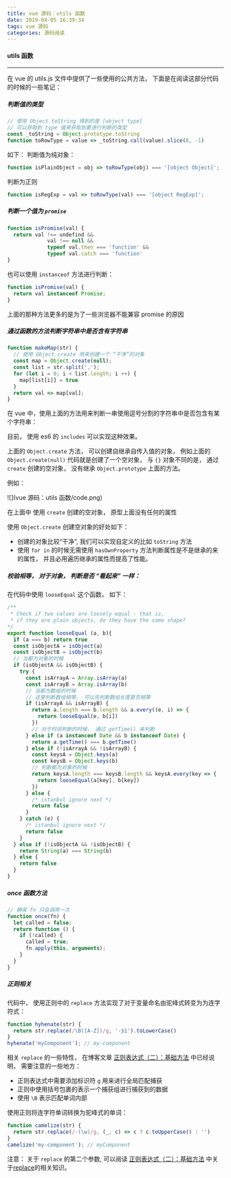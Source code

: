 ```yaml
---
title: vue 源码：utils 函数
date: 2019-04-05 16:39:34
tags: vue 源码
categories: 源码阅读
---
```


#### utils 函数

***

在 vue 的 utils.js  文件中提供了一些使用的公共方法， 下面是在阅读这部分代码的时候的一些笔记：

##### 判断值的类型

```js
// 使用 Object.toString 得到的是 [object type]
// 可以获取到 type 值来获取到要进行判断的类型
const _toString = Object.prototype.toString
function toRowType = value => _toString.call(value).slice(8, -1)
```

如下： 判断值为纯对象：

```js
function isPlainObject = obj => toRowType(obj) === '[object Object]';
```

判断为正则

```js
function isRegExp = val => toRowType(val) === '[object RegExp]';
```

##### 判断一个值为 `promise`

```js
function isPromise(val) {
  return val !== undefind && 
  			 val !== null && 
  			 typeof val.then === 'function' && 
  			 typeof val.catch === 'function'
}
```

也可以使用 `instanceof` 方法进行判断：

```js
function isPromise(val) {
  return val instanceof Promise;
}
```

上面的那种方法更多的是为了一些浏览器不能兼容 promise 的原因

##### 通过函数的方法判断字符串中是否含有字符串

```js
function makeMap(str) {
  // 使用 Object.create 用来创建一个 “干净”的对象
  const map = Object.create(null);
  const list = str.split(',');
  for (let i = 0; i < list.length; i ++) {
    map[list[i]] = true
  }
  return val => map[val];
}
```

在 vue 中，使用上面的方法用来判断一串使用逗号分割的字符串中是否包含有某个字符串：

目前， 使用 es6 的 `includes` 可以实现这种效果。

上面的 `Object.create` 方法， 可以创建自继承自传入值的对象， 例如上面的 `Object.create(null)` 代码就是创建了一个空对象， 与 `{}` 对象不同的是， 通过 `create` 创建的空对象， 没有继承 `Object.prototype` 上面的方法。

例如：

![](vue 源码：utils 函数/code.png)

在上面中 使用 `create` 创建的空对象， 原型上面没有任何的属性

使用 `Object.create` 创建空对象的好处如下：

+ 创建的对象比较“干净”,  我们可以实现自定义的比如 `toString` 方法
+ 使用 `for in` 的时候无需使用 `hasOwnProperty` 方法判断属性是不是继承的来的属性， 并且必用遍历继承的属性而提高了性能。

##### 校验相等， 对于对象， 判断是否 “看起来” 一样：

在代码中使用 `looseEqual`  这个函数， 如下：

```js
/**
 * Check if two values are loosely equal - that is,
 * if they are plain objects, do they have the same shape?
*/
export function looseEqual (a, b){
  if (a === b) return true
  const isObjectA = isObject(a)
  const isObjectB = isObject(b)
  // 当都为对象的时候
  if (isObjectA && isObjectB) {
    try {
      const isArrayA = Array.isArray(a)
      const isArrayB = Array.isArray(b)
      // 当都为数组的时候
      // 这里判断数组相等， 可以先判断数组长度是否相等
      if (isArrayA && isArrayB) {
        return a.length === b.length && a.every((e, i) => {
          return looseEqual(e, b[i])
        })
        // 对于时间判断的时候， 通过 getTime() 来判断
      } else if (a instanceof Date && b instanceof Date) {
        return a.getTime() === b.getTime()
      } else if (!isArrayA && !isArrayB) {
        const keysA = Object.keys(a)
        const keysB = Object.keys(b)
        // 判断都为对象的时候
        return keysA.length === keysB.length && keysA.every(key => {
          return looseEqual(a[key], b[key])
        })
      } else {
        /* istanbul ignore next */
        return false
      }
    } catch (e) {
      /* istanbul ignore next */
      return false
    }
  } else if (!isObjectA && !isObjectB) {
    return String(a) === String(b)
  } else {
    return false
  }
}
```

##### once 函数方法

```js
// 确保 fn 只会调用一次
function once(fn) {
  let called = false;
  return function () {
    if (!called) {
      called = true;
      fn.apply(this, arguments);
    }
  }
}
```

##### 正则相关

代码中， 使用正则中的 `replace` 方法实现了对于变量命名由驼峰式转变为为连字符式：

```js
function hyhenate(str) {
  return str.replace(/\B([A-Z])/g, '-$1').toLowerCase()
}
hyhenate('myComponent'); // my-component
```

相关 `replace` 的一些特性， 在博客文章  [正则表达式（二）：基础方法](<https://newpromise.github.io/2019/01/20/%E6%AD%A3%E5%88%99%E8%A1%A8%E8%BE%BE%E5%BC%8F%EF%BC%88%E4%BA%8C%EF%BC%89%EF%BC%9A%E5%9F%BA%E7%A1%80%E6%96%B9%E6%B3%95/>) 中已经说明， 需要注意的一些地方：

+ 正则表达式中需要添加标识符 `g` 用来进行全局匹配捕获
+ 正则中使用括号包裹的表示一个捕获组进行捕获到的数据
+ 使用 `\B` 表示匹配单词内部

使用正则将连字符单词转换为驼峰式的单词：

```js
function camelize(str) {
  return str.replace(/-(\w)/g, (_, c) => c ? c.toUpperCase() : '')
}
camelize('my-component'); // myComponent
```

注意： 关于 `replace` 的第二个参数,  可以阅读  [正则表达式（二）：基础方法](<https://newpromise.github.io/2019/01/20/%E6%AD%A3%E5%88%99%E8%A1%A8%E8%BE%BE%E5%BC%8F%EF%BC%88%E4%BA%8C%EF%BC%89%EF%BC%9A%E5%9F%BA%E7%A1%80%E6%96%B9%E6%B3%95/>)   中关于<a href="/2019/01/20/正则表达式（二）：基础方法/#replaceFn">replace</a>的相关知识。

